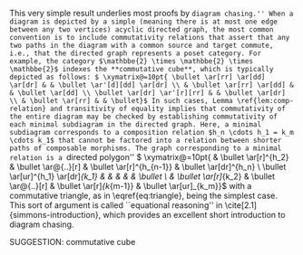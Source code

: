 This very simple result underlies most proofs by ``diagram chasing.'' When a diagram is depicted by a simple (meaning there is at most one edge between any two vertices) acyclic directed graph, the most common convention is to include commutativity relations that assert that any two paths in the diagram with a common source and target commute, i.e., that the directed graph represents a poset category. For example, the category $\mathbbe{2} \times \mathbbe{2} \times \mathbbe{2}$ indexes the **commutative cube**, which is typically depicted as follows:
$ \xymatrix@=10pt{ \bullet \ar[rr] \ar[dd] \ar[dr] & & \bullet \ar'[d][dd] \ar[dr] \\ & \bullet \ar[rr] \ar[dd] & & \bullet \ar[dd] \\ \bullet \ar[dr] \ar'[r][rr] & & \bullet \ar[dr] \\ & \bullet \ar[rr] & & \bullet}$ In such cases, Lemma \ref{lem:comp-relation} and transitivity of equality implies that commutativity of the entire diagram may be checked by establishing commutativity of each minimal subdiagram in the directed graph. Here, a minimal subdiagram corresponds to a composition relation $h_n \cdots h_1 = k_m \cdots k_1$ that cannot be factored into a relation between shorter paths of composable morphisms. The graph corresponding to a minimal relation is a ``directed polygon''
$ \xymatrix@=10pt{  & \bullet \ar[r]^{h_2} & \bullet \ar@{..}[r] & \bullet \ar[r]^{h_{n-1}} & \bullet \ar[dr]^{h_n} \\ \bullet \ar[ur]^{h_1} \ar[dr]_{k_1} & & & &  & \bullet \\ & \bullet \ar[r]_{k_2} & \bullet \ar@{..}[r] & \bullet \ar[r]_{k_{m-1}} &  \bullet \ar[ur]_{k_m}}$ with a commutative triangle, as in \eqref{eq:triangle}, being the simplest case. This sort of argument is called ``equational reasoning'' in \cite[2.1]{simmons-introduction}, which provides an excellent short introduction to diagram chasing.

SUGGESTION: commutative cube